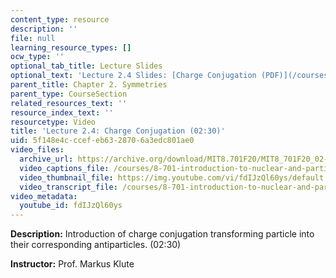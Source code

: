 ```yaml
---
content_type: resource
description: ''
file: null
learning_resource_types: []
ocw_type: ''
optional_tab_title: Lecture Slides
optional_text: 'Lecture 2.4 Slides: [Charge Conjugation (PDF)](/courses/8-701-introduction-to-nuclear-and-particle-physics-fall-2020/resources/mit8_701f20_lec2-4)'
parent_title: Chapter 2. Symmetries
parent_type: CourseSection
related_resources_text: ''
resource_index_text: ''
resourcetype: Video
title: 'Lecture 2.4: Charge Conjugation (02:30)'
uid: 5f148e4c-ccef-eb63-2870-6a3edc801ae0
video_files:
  archive_url: https://archive.org/download/MIT8.701F20/MIT8_701F20_02-04_chargeconjugation_300k.mp4
  video_captions_file: /courses/8-701-introduction-to-nuclear-and-particle-physics-fall-2020/a24dda32aee4579781b4ea7a1ac5d2d6_fdIJzQl60ys.vtt
  video_thumbnail_file: https://img.youtube.com/vi/fdIJzQl60ys/default.jpg
  video_transcript_file: /courses/8-701-introduction-to-nuclear-and-particle-physics-fall-2020/16465275efd02d36d872badbcf6ce555_fdIJzQl60ys.pdf
video_metadata:
  youtube_id: fdIJzQl60ys
---
```


**Description:** Introduction of charge conjugation transforming particle into their corresponding antiparticles. (02:30)

**Instructor:** Prof. Markus Klute